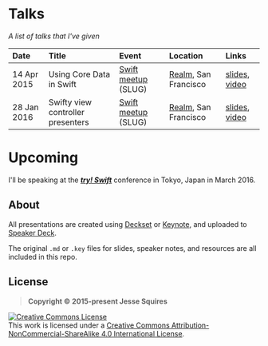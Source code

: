 # Talks

*A list of talks that I've given*

| Date          | Title                             | Event                         | Location                          | Links                             |
|:--------------|:----------------------------------|:------------------------------|:----------------------------------|:----------------------------------|
| 14 Apr 2015   | Using Core Data in Swift          | [Swift meetup][event1] (SLUG) | [Realm][location1], San Francisco | [slides][slides1], [video][video1]|
| 28 Jan 2016   | Swifty view controller presenters | [Swift meetup][event2] (SLUG) | [Realm][location2], San Francisco | [slides][slides2], [video][video2]|

# Upcoming

I'll be speaking at the [__*try! Swift*__](http://www.tryswiftconf.com/en) conference in Tokyo, Japan in March 2016.

## About

All presentations are created using [Deckset](http://www.decksetapp.com) or [Keynote](https://www.apple.com/mac/keynote/), and uploaded to [Speaker Deck](https://speakerdeck.com/jessesquires). 

The original `.md` or `.key` files for slides, speaker notes, and resources are all included in this repo.

## License

>**Copyright &copy; 2015-present Jesse Squires**

<a rel="license" href="https://creativecommons.org/licenses/by-nc-sa/4.0/"><img alt="Creative Commons License" style="border-width:0" src="https://i.creativecommons.org/l/by-nc-sa/4.0/88x31.png" /></a><br />This work is licensed under a <a rel="license" href="https://creativecommons.org/licenses/by-nc-sa/4.0/">Creative Commons Attribution-NonCommercial-ShareAlike 4.0 International License</a>.

<!-- Links -->

[slides1]:https://speakerdeck.com/jessesquires/using-core-data-in-swift
[event1]:https://www.meetup.com/swift-language/events/220612410/
[location1]:https://realm.io
[video1]:https://realm.io/news/jesse-squires-core-data-swift

[slides2]:https://speakerdeck.com/jessesquires/swifty-view-controller-presenters
[event2]:https://www.meetup.com/swift-language/events/227833264/
[location2]:https://realm.io
[video2]:https://realm.io/news/slug-jesse-squires-swifty-view-controller-presenters
